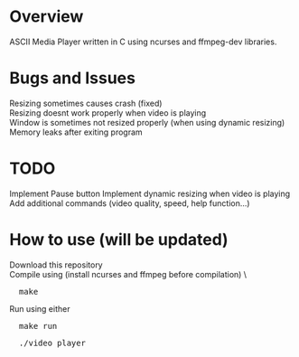 # Overview
ASCII Media Player written in C using ncurses and ffmpeg-dev libraries.

# Bugs and Issues
Resizing sometimes causes crash (fixed) \
Resizing doesnt work properly when video is playing \
Window is sometimes not resized properly (when using dynamic resizing) \
Memory leaks after exiting program 

# TODO
Implement Pause button
Implement dynamic resizing when video is playing
Add additional commands (video quality, speed, help function...)

# How to use (will be updated)
Download this repository \
Compile using (install ncurses and ffmpeg before compilation) \
<pre>
  make
</pre>
Run using either
<pre>
  make run
</pre> 
<pre>
  ./video_player
</pre>
